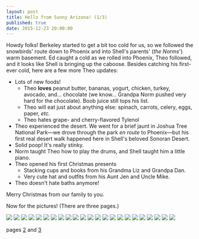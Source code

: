 ```yaml
---
layout: post
title: Hello from Sunny Arizona! (1/3)
published: true
date: 2015-12-23 20:00:00
---
```


Howdy folks! Berkeley started to get a bit too cold for us, so we followed the snowbirds' route down to Phoenix and into Shell's parents' (*the Norms*') warm basement. Ed caught a cold as we rolled into Phoenix, Theo followed, and it looks like Shell is bringing up the caboose. Besides catching his first-ever cold, here are a few more Theo updates:

- Lots of new foods!
  - Theo **loves** peanut butter, bananas, yogurt, chicken, turkey, avocado, and... chocolate (we know... Grandpa Norm pushed very hard for the chocolate). Boob juice still tops his list.
  - Theo will eat just about anything else: spinach, carrots, celery, eggs, paper, *etc.*
  - Theo hates grape- and cherry-flavored Tylenol
- Theo experienced the desert. We went for a brief jaunt in Joshua Tree National Park—we drove through the park *en route* to Phoenix—but his first real desert walk happened here in Shell's beloved Sonoran Desert.
- Solid poop! It's really stinky.
- Norm taught Theo how to play the drums, and Shell taught him a little piano.
- Theo opened his first Christmas presents
  - Stacking cups and books from his Grandma Liz and Grandpa Dan.
  - Very cute hat and outfits from his Aunt Jen and Uncle Mike.
- Theo doesn't hate baths anymore!

Merry Christmas from our family to you.

Now for the pictures! (There are three pages.)

![](https://dl.dropboxusercontent.com/u/72656879/Theo/Sets18and19Favorites/DSCF10182.jpg)
![](https://dl.dropboxusercontent.com/u/72656879/Theo/Sets18and19Favorites/DSCF10190.jpg)
![](https://dl.dropboxusercontent.com/u/72656879/Theo/Sets18and19Favorites/DSCF10206.jpg)
![](https://dl.dropboxusercontent.com/u/72656879/Theo/Sets18and19Favorites/DSCF10215.jpg)
![](https://dl.dropboxusercontent.com/u/72656879/Theo/Sets18and19Favorites/DSCF10226.jpg)
![](https://dl.dropboxusercontent.com/u/72656879/Theo/Sets18and19Favorites/DSCF10231.jpg)
![](https://dl.dropboxusercontent.com/u/72656879/Theo/Sets18and19Favorites/DSCF10246.jpg)
![](https://dl.dropboxusercontent.com/u/72656879/Theo/Sets18and19Favorites/DSCF10254.jpg)
![](https://dl.dropboxusercontent.com/u/72656879/Theo/Sets18and19Favorites/DSCF10262.jpg)
![](https://dl.dropboxusercontent.com/u/72656879/Theo/Sets18and19Favorites/DSCF10264.jpg)
![](https://dl.dropboxusercontent.com/u/72656879/Theo/Sets18and19Favorites/DSCF10277.jpg)
![](https://dl.dropboxusercontent.com/u/72656879/Theo/Sets18and19Favorites/DSCF10285.jpg)
![](https://dl.dropboxusercontent.com/u/72656879/Theo/Sets18and19Favorites/DSCF10286.jpg)
![](https://dl.dropboxusercontent.com/u/72656879/Theo/Sets18and19Favorites/DSCF10289.jpg)
![](https://dl.dropboxusercontent.com/u/72656879/Theo/Sets18and19Favorites/DSCF10305.jpg)
![](https://dl.dropboxusercontent.com/u/72656879/Theo/Sets18and19Favorites/DSCF10327.jpg)
![](https://dl.dropboxusercontent.com/u/72656879/Theo/Sets18and19Favorites/DSCF10334.jpg)
![](https://dl.dropboxusercontent.com/u/72656879/Theo/Sets18and19Favorites/DSCF10336.jpg)
![](https://dl.dropboxusercontent.com/u/72656879/Theo/Sets18and19Favorites/DSCF10345.jpg)
![](https://dl.dropboxusercontent.com/u/72656879/Theo/Sets18and19Favorites/DSCF10351.jpg)
![](https://dl.dropboxusercontent.com/u/72656879/Theo/Sets18and19Favorites/DSCF10359.jpg)
![](https://dl.dropboxusercontent.com/u/72656879/Theo/Sets18and19Favorites/DSCF10388.jpg)
![](https://dl.dropboxusercontent.com/u/72656879/Theo/Sets18and19Favorites/DSCF10397.jpg)

pages [2](http://www.teamrubin.us/sunny-arizona-ii/) and [3](http://www.teamrubin.us/sunny-arizona-iii/)
